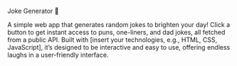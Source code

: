 Joke Generator 🎉

A simple web app that generates random jokes to brighten your day! Click a button to get instant access to puns, one-liners, and dad jokes, all fetched from a public API. Built with [insert your technologies, e.g., HTML, CSS, JavaScript], it’s designed to be interactive and easy to use, offering endless laughs in a user-friendly interface.
